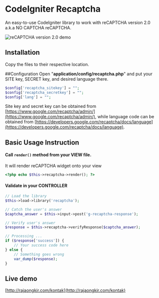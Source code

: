 # CodeIgniter Recaptcha
An easy-to-use CodeIgniter library to work with reCAPTCHA version 2.0 a.k.a NO CAPTCHA reCAPTCHA.

![reCAPTCHA version 2.0 demo](https://www.google.com/recaptcha/intro/images/hero-recaptcha-demo.gif)

## Installation
Copy the files to their respective location.

##Configuration
Open "**application/config/recaptcha.php**" and put your SITE key, SECRET key, and desired language there.

```php
$config['recaptcha_sitekey'] = "";
$config['recaptcha_secretkey'] = "";
$config['lang'] = "";
```

Site key and secret key can be obtained from [https://www.google.com/recaptcha/admin/](https://www.google.com/recaptcha/admin/), while language code can be obtained from [https://developers.google.com/recaptcha/docs/language](https://developers.google.com/recaptcha/docs/language).

## Basic Usage Instruction
#### Call `render()` method from your VIEW file.
It will render reCAPTCHA widget onto your view
```php
<?php echo $this->recaptcha->render(); ?>
```
#### Validate in your CONTROLLER
```php
// Load the library
$this->load->library('recaptcha');

// Catch the user's answer
$captcha_answer = $this->input->post('g-recaptcha-response');

// Verify user's answer
$response = $this->recaptcha->verifyResponse($captcha_answer);

// Processing ...
if ($response['success']) {
    // Your success code here
} else {
    // Something goes wrong
    var_dump($response);
}
```

## Live demo
[http://rajaongkir.com/kontak](http://rajaongkir.com/kontak)